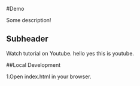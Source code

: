 #Demo

Some description!

## Subheader

Watch tutorial on Youtube.
hello
yes this is youtube.

##Local Development

1.Open index.html in your browser.
